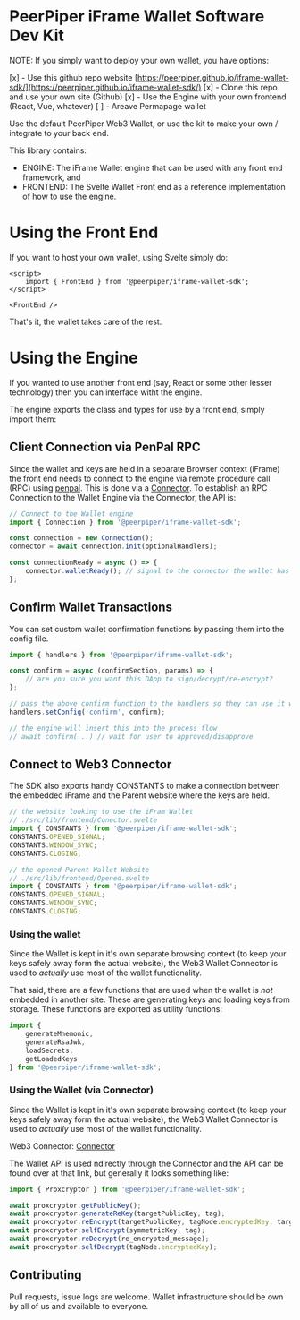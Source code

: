 # PeerPiper iFrame Wallet Software Dev Kit

NOTE: If you simply want to deploy your own wallet, you have options:

[x] - Use this github repo website [https://peerpiper.github.io/iframe-wallet-sdk/](https://peerpiper.github.io/iframe-wallet-sdk/)
[x] - Clone this repo and use your own site (Github)
[x] - Use the Engine with your own frontend (React, Vue, whatever)
[ ] - Areave Permapage wallet

Use the default PeerPiper Web3 Wallet, or use the kit to make your own / integrate to your back end.

This library contains:

- ENGINE: The iFrame Wallet engine that can be used with any front end framework, and
- FRONTEND: The Svelte Wallet Front end as a reference implementation of how to use the engine.

# Using the Front End

If you want to host your own wallet, using Svelte simply do:

```svelte
<script>
	import { FrontEnd } from '@peerpiper/iframe-wallet-sdk';
</script>

<FrontEnd />
```

That's it, the wallet takes care of the rest.

# Using the Engine

If you wanted to use another front end (say, React or some other lesser technology) then you can interface witht the engine.

The engine exports the class and types for use by a front end, simply import them:

## Client Connection via PenPal RPC

Since the wallet and keys are held in a separate Browser context (iFrame) the front end needs to connect to the engine via remote procedure call (RPC) using [penpal](https://www.npmjs.com/package/penpal). This is done via a [Connector](https://github.com/PeerPiper/web3-wallet-connector). To establish an RPC Connection to the Wallet Engine via the Connector, the API is:

```js
// Connect to the Wallet engine
import { Connection } from '@peerpiper/iframe-wallet-sdk';

const connection = new Connection();
connector = await connection.init(optionalHandlers);

const connectionReady = async () => {
	connector.walletReady(); // signal to the connector the wallet has loaded
};
```

## Confirm Wallet Transactions

You can set custom wallet confirmation functions by passing them into the config file.

```js
import { handlers } from '@peerpiper/iframe-wallet-sdk';

const confirm = async (confirmSection, params) => {
	// are you sure you want this DApp to sign/decrypt/re-encrypt?
};

// pass the above confirm function to the handlers so they can use it when their methods are called
handlers.setConfig('confirm', confirm);

// the engine will insert this into the process flow
// await confirm(...) // wait for user to approved/disapprove
```

## Connect to Web3 Connector

The SDK also exports handy CONSTANTS to make a connection between the embedded iFrame and the Parent website where the keys are held.

```js
// the website looking to use the iFram Wallet
// ./src/lib/frontend/Conector.svelte
import { CONSTANTS } from '@peerpiper/iframe-wallet-sdk';
CONSTANTS.OPENED_SIGNAL;
CONSTANTS.WINDOW_SYNC;
CONSTANTS.CLOSING;

// the opened Parent Wallet Website
// ./src/lib/frontend/Opened.svelte
import { CONSTANTS } from '@peerpiper/iframe-wallet-sdk';
CONSTANTS.OPENED_SIGNAL;
CONSTANTS.WINDOW_SYNC;
CONSTANTS.CLOSING;
```

### Using the wallet

Since the Wallet is kept in it's own separate browsing context (to keep your keys safely away form the actual website), the Web3 Wallet Connector is used to _actually_ use most of the wallet functionality.

That said, there are a few functions that are used when the wallet is _not_ embedded in another site. These are generating keys and loading keys from storage. These functions are exported as utility functions:

```js
import {
	generateMnemonic,
	generateRsaJwk,
	loadSecrets,
	getLoadedKeys
} from '@peerpiper/iframe-wallet-sdk';
```

### Using the Wallet (via Connector)

Since the Wallet is kept in it's own separate browsing context (to keep your keys safely away form the actual website), the Web3 Wallet Connector is used to _actually_ use most of the wallet functionality.

Web3 Connector: [Connector](https://github.com/PeerPiper/web3-wallet-connector)

The Wallet API is used ndirectly through the Connector and the API can be found over at that link, but generally it looks something like:

```js
import { Proxcryptor } from '@peerpiper/iframe-wallet-sdk';

await proxcryptor.getPublicKey();
await proxcryptor.generateReKey(targetPublicKey, tag);
await proxcryptor.reEncrypt(targetPublicKey, tagNode.encryptedKey, targetsReKey);
await proxcryptor.selfEncrypt(symmetricKey, tag);
await proxcryptor.reDecrypt(re_encrypted_message);
await proxcryptor.selfDecrypt(tagNode.encryptedKey);
```

## Contributing

Pull requests, issue logs are welcome. Wallet infrastructure should be own by all of us and available to everyone.
